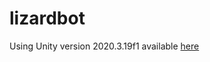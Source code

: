 # lizardbot

Using Unity version 2020.3.19f1 available [here](https://unity3d.com/unity/whats-new/2020.3.19)


